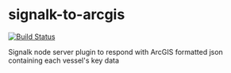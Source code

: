# signalk-to-arcgis
[![Build Status](https://travis-ci.org/joabakk/signalk-to-arcgis.svg?branch=master)](https://travis-ci.org/joabakk/signalk-to-arcgis)

Signalk node server plugin to respond with ArcGIS formatted json containing each vessel's key data
